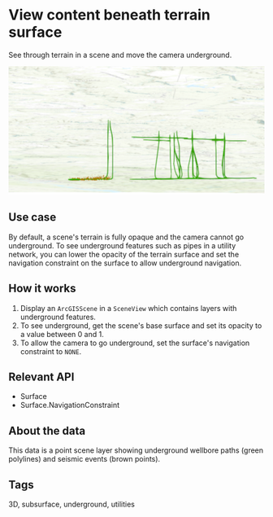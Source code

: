 <h1>View content beneath terrain surface</h1>

<p>See through terrain in a scene and move the camera underground.</p>

<p><img src="ViewContentBeneathTerrainSurface.png" alt="" /></p>

<h2>Use case</h2>

<p>By default, a scene's terrain is fully opaque and the camera cannot go underground. To see underground features such as pipes in a utility network, you can lower the opacity of the terrain surface and set the navigation constraint on the surface to allow underground navigation.</p>

<h2>How it works</h2>

<ol>
<li>Display an <code>ArcGISScene</code> in a <code>SceneView</code> which contains layers with underground features.</li>

<li>To see underground, get the scene's base surface and set its opacity to a value between 0 and 1.</li>

<li>To allow the camera to go underground, set the surface's navigation constraint to <code>NONE</code>.</li>
</ol>

<h2>Relevant API</h2>

<ul>
<li>Surface</li>

<li>Surface.NavigationConstraint</li>
</ul>

<h2>About the data</h2>

<p>This data is a point scene layer showing underground wellbore paths (green polylines) and seismic events (brown points).</p>

<h2>Tags</h2>

<p>3D, subsurface, underground, utilities</p>